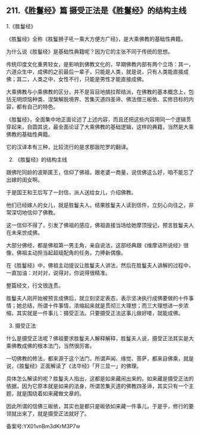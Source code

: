 ## 211.《胜鬘经》篇 摄受正法是《胜鬘经》的结构主线
1.《胜鬘经》


《胜鬘经》全称《胜鬘狮子吼一乘大方便方广经》，是大乘佛教的基础性典籍。


为什么说《胜鬘经》是基础性典籍呢？因为它的主张不同于传统的思想。


传统印度文化重男轻女，是影响到佛教文化的，早期佛教内部有两个立场：其一，六道众生中，成佛的之前最后一辈子，只能是人类，就是说，只有人类能直接成佛；其二，人类之中，女性不行，只能是男性才能直接成佛。


大乘佛教与小乘佛教的区分，并不是盲目地搞拉帮结派，在佛教的基本概念上，包括无明烦恼种类、涅槃解脱境界、苦集灭道四圣谛、佛法僧三皈依、实修目标的内容，都有自己的特色。


《胜鬘经》，全面集中地正面论述了上述内容，而且还把这些内容用同一个逻辑贯穿起来，自圆其说，最全面论证了大乘佛教的基础逻辑，这样的典籍，当然是大乘佛教的基础性典籍。


它的汉译本有三种，比较流行的是求那跋陀罗的翻译。


2. 《胜鬘经》的结构主线


跟佛陀同龄的波斯匿王，信仰了佛祖，跟老婆一商量，说信佛这么好，咱不能忘了出嫁的闺女啊。


于是国王和王后写了一封信，派人送给女儿，介绍佛教。


他们已经嫁人的女儿，就是胜鬘夫人。结果胜鬘夫人读到信件，立刻心向往之，非常深切地信仰了佛教。


这一信仰不得了，引发了佛祖的感应，佛祖直接当场给她摩顶授记，预言胜鬘夫人在未来世成佛。


大部分佛经，都是佛祖第一男主角，亲自说法，这部经典跟《维摩诘所说经》很像，佛祖主动担当起超级配角的任务，力捧新偶像。


在《胜鬘经》中，佛祖主动提议让胜鬘夫人讲法，然后在胜鬘夫人讲解的过程中，一直加油：对对对，说得对，你说得很精准。


整篇经文，行文很连贯。


胜鬘夫人刚开始被预言成佛后，就立刻坚定表态，表示坚决执行成佛要做的十件事情；她总结，所谓十件事情，浓缩起来就是贯彻三大理想；而三大理想进一步浓缩，其实就是一件事儿：摄受正法。只要摄受正法这事儿做好喽，就能成佛。


3. 摄受正法


什么是摄受正法呢？佛祖要求胜鬘夫人解释解释，胜鬘夫人说，摄受正法其实是大乘佛教成佛的根本法门，当然很厉害。


一切佛教的修法，都来源于这个法门，所谓声闻、缘觉、菩萨，都来自佛乘，就是说，《胜鬘经》正面解读了《法华经》「开三显一」的佛理。


具体怎么解读的呢？胜鬘夫人指出，这都是如来藏闹出来的。如来藏是摄受正法的依据，因为它原本就是如来的法身，所谓苦集灭道的佛教四圣谛，其实只有一个主题，就是围绕着如来藏做文章的。


因此所谓的信佛三皈依，其实也是都只是皈依如来藏一件事儿。于是乎，修行的要领就出来了，就是摄受正法就好了。


备案号:YX01vnBm3dKrM3P7w

